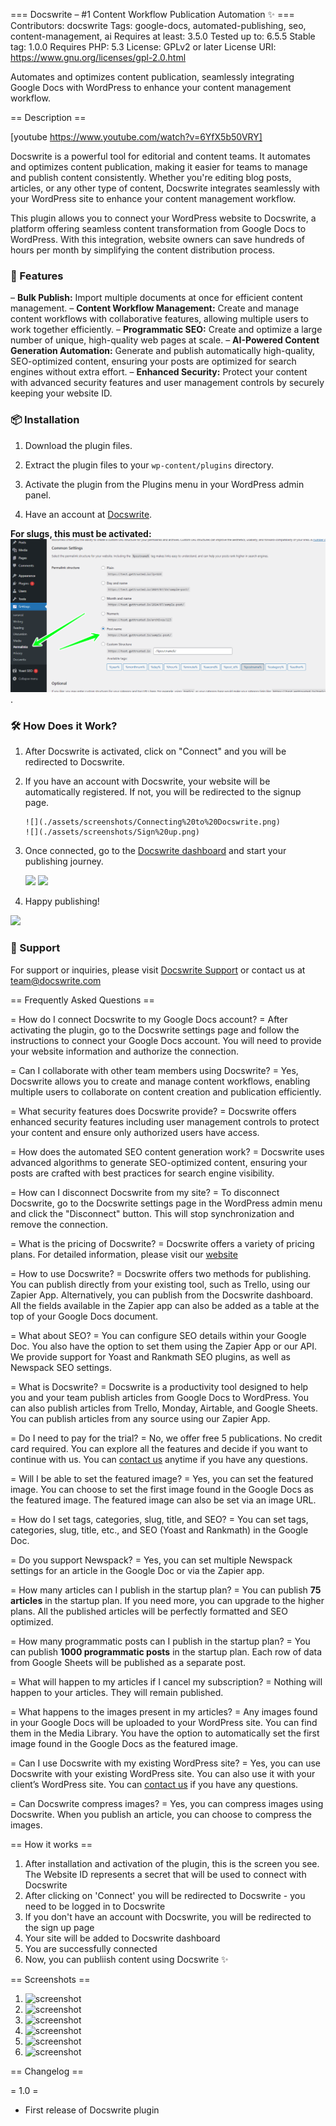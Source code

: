 === Docswrite – #1 Content Workflow Publication Automation ✨ ===
Contributors: docswrite
Tags: google-docs, automated-publishing, seo, content-management, ai
Requires at least: 3.5.0
Tested up to: 6.5.5
Stable tag: 1.0.0
Requires PHP: 5.3
License: GPLv2 or later
License URI: https://www.gnu.org/licenses/gpl-2.0.html

Automates and optimizes content publication, seamlessly integrating Google Docs with WordPress to enhance your content management workflow.

== Description ==

[youtube https://www.youtube.com/watch?v=6YfX5b50VRY]

Docswrite is a powerful tool for editorial and content teams. It automates and optimizes content publication, making it easier for teams to manage and publish content consistently. Whether you're editing blog posts, articles, or any other type of content, Docswrite integrates seamlessly with your WordPress site to enhance your content management workflow.

This plugin allows you to connect your WordPress website to Docswrite, a platform offering seamless content transformation from Google Docs to WordPress. With this integration, website owners can save hundreds of hours per month by simplifying the content distribution process.

### 🌟 Features

– **Bulk Publish:** Import multiple documents at once for efficient content management.
– **Content Workflow Management:** Create and manage content workflows with collaborative features, allowing multiple users to work together efficiently.
– **Programmatic SEO:** Create and optimize a large number of unique, high-quality web pages at scale.
– **AI-Powered Content Generation Automation:** Generate and publish automatically high-quality, SEO-optimized content, ensuring your posts are optimized for search engines without extra effort.
– **Enhanced Security:** Protect your content with advanced security features and user management controls by securely keeping your website ID.

### 📦 Installation

1. Download the plugin files.

2. Extract the plugin files to your `wp-content/plugins` directory.

3. Activate the plugin from the Plugins menu in your WordPress admin panel.

4. Have an account at [Docswrite](https://docswrite.com/accounts/signup).

**For slugs, this must be activated:** ![](./assets/requirement.png).

### 🛠️ How Does it Work? 

1. After Docswrite is activated, click on "Connect" and you will be redirected to Docswrite.

2. If you have an account with Docswrite, your website will be automatically registered. If not, you will be redirected to the signup page.

       ![](./assets/screenshots/Connecting%20to%20Docswrite.png)
       ![](./assets/screenshots/Sign%20up.png)

3. Once connected, go to the [Docswrite dashboard](https://docswrite.com/dashboard) and start your publishing journey.

      ![](./assets/screenshots/Connected%20Site.png)
       ![](./assets/screenshots/Connected.png)

4. Happy publishing!

![](./assets/screenshots/Publish%20Content.png)


### 💬 Support
For support or inquiries, please visit [Docswrite Support](https://help.docswrite.com/support) or contact us at team@docswrite.com

== Frequently Asked Questions ==

= How do I connect Docswrite to my Google Docs account? =
After activating the plugin, go to the Docswrite settings page and follow the instructions to connect your Google Docs account. You will need to provide your website information and authorize the connection.

= Can I collaborate with other team members using Docswrite? =
Yes, Docswrite allows you to create and manage content workflows, enabling multiple users to collaborate on content creation and publication efficiently.

= What security features does Docswrite provide? =
Docswrite offers enhanced security features including user management controls to protect your content and ensure only authorized users have access.

= How does the automated SEO content generation work? =
Docswrite uses advanced algorithms to generate SEO-optimized content, ensuring your posts are crafted with best practices for search engine visibility.

= How can I disconnect Docswrite from my site? =
To disconnect Docswrite, go to the Docswrite settings page in the WordPress admin menu and click the "Disconnect" button. This will stop synchronization and remove the connection.

= What is the pricing of Docswrite? =
Docswrite offers a variety of pricing plans. For detailed information, please visit our [website](https://docswrite.com/pricing)

= How to use Docswrite? =
Docswrite offers two methods for publishing. You can publish directly from your existing tool, such as Trello, using our Zapier App. Alternatively, you can publish from the Docswrite dashboard. All the fields available in the Zapier app can also be added as a table at the top of your Google Docs document.

= What about SEO? =
You can configure SEO details within your Google Doc. You also have the option to set them using the Zapier App or our API. We provide support for Yoast and Rankmath SEO plugins, as well as Newspack SEO settings.

= What is Docswrite? =
Docswrite is a productivity tool designed to help you and your team publish articles from Google Docs to WordPress. You can also publish articles from Trello, Monday, Airtable, and Google Sheets. You can publish articles from any source using our Zapier App.

= Do I need to pay for the trial? =
No, we offer free 5 publications. No credit card required. You can explore all the features and decide if you want to continue with us. You can [contact us](https://help.docswrite.com/support) anytime if you have any questions.

= Will I be able to set the featured image? =
Yes, you can set the featured image. You can choose to set the first image found in the Google Docs as the featured image. The featured image can also be set via an image URL.

= How do I set tags, categories, slug, title, and SEO? =
You can set tags, categories, slug, title, etc., and SEO (Yoast and Rankmath) in the Google Doc.

= Do you support Newspack? =
Yes, you can set multiple Newspack settings for an article in the Google Doc or via the Zapier app.

= How many articles can I publish in the startup plan? =
You can publish **75 articles** in the startup plan. If you need more, you can upgrade to the higher plans. All the published articles will be perfectly formatted and SEO optimized.

= How many programmatic posts can I publish in the startup plan? =
You can publish **1000 programmatic posts** in the startup plan. Each row of data from Google Sheets will be published as a separate post.

= What will happen to my articles if I cancel my subscription? =
Nothing will happen to your articles. They will remain published.

= What happens to the images present in my articles? =
Any images found in your Google Docs will be uploaded to your WordPress site. You can find them in the Media Library. You have the option to automatically set the first image found in the Google Docs as the featured image.

= Can I use Docswrite with my existing WordPress site? =
Yes, you can use Docswrite with your existing WordPress site. You can also use it with your client’s WordPress site. You can [contact us](https://help.docswrite.com/support) if you have any questions.

= Can Docswrite compress images? =
Yes, you can compress images using Docswrite. When you publish an article, you can choose to compress the images.

== How it works ==

1. After installation and activation of the plugin, this is the screen you see. The Website ID represents a secret that will be used to connect with Docswrite
2. After clicking on 'Connect' you will be redirected to Docswrite - you need to be logged in to Docswrite
3. If you don't have an account with Docswrite, you will be redirected to the sign up page
4. Your site will be added to Docswrite dashboard
5. You are successfully connected 
6. Now, you can publiish content using Docswrite ✨

== Screenshots ==

1. ![screenshot](./assets/screenshots/Plugin%20Installation%20Screenshot.png)
2. ![screenshot](./assets/screenshots/Connecting%20to%20Docswrite.png)
3. ![screenshot](./assets/screenshots/Sign%20up.png)
4. ![screenshot](./assets/screenshots/Connected%20Site.png)
5. ![screenshot](./assets/screenshots/Connected.png)
6. ![screenshot](./assets/screenshots/Publish%20Content.png)

== Changelog ==

= 1.0 =
* First release of Docswrite plugin
